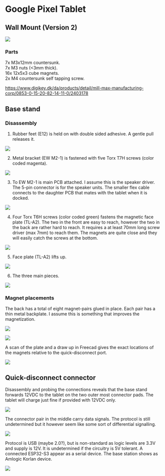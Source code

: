 # Google Pixel Tablet


## Wall Mount (Version 2)

![](pictures/version2.png)


### Parts
7x M3x12mm countersunk. \
7x M3 nuts (<3mm thick). \
16x 12x5x3 cube magnets. \
2x M4 countersunk self tapping screw.


https://www.digikey.dk/da/products/detail/mill-max-manufacturing-corp/0853-0-15-20-82-14-11-0/2403178



## Base stand
### Disassembly

1) Rubber feet (E12) is held on with double sided adhesive. A gentle pull releases it.

![](pictures/dissasembly/20230729_000832.jpg)


2) Metal bracket (EW M2-1) is fastened with five Torx T7H screws (color coded magenta).

![](pictures/dissasembly/20230729_000819.jpg)

3) To EW M2-1 is main PCB attached. I assume this is the speaker driver. The 5-pin connector is for the speaker units. The smaller flex cable connects to the daughter PCB that mates with the tablet when it is docked.

![](pictures/dissasembly/20230729_001121.jpg)


4) Four Torx T6H screws (color coded green) fastens the magnetic face plate (TL-A2). The two in the front are easy to reach, however the two in the back are rather hard to reach. It requires a at least 70mm long screw driver (max 7mm) to reach them. The magnets are quite close and they will easily catch the screws at the bottom.

![](pictures/dissasembly/20230729_001110.jpg)


5) Face plate (TL-A2) lifts up.

![](pictures/dissasembly/20230729_005831.jpg)


6) The three main pieces.

![](pictures/dissasembly/20230729_005930.jpg)


### Magnet placements

The back has a total of eight magnet-pairs glued in place. Each pair has a thin metal backplate. I assume this is something that improves the magnetization.

![](pictures/dissasembly/20230729_011425.jpg)

![](pictures/dissasembly/20230729_011338.jpg)

A scan of the plate and a draw up in Freecad gives the exact locations of the magnets relative to the quick-disconnect port.

![](pictures/magnet-placements.png)




## Quick-disconnect connector

Disassembly and probing the connections reveals that the base stand forwards 12VDC to the tablet on the two outer most connector pads. The tablet will charge just fine if provided with 12VDC only.

![](pictures/data-signals/20230730_022716.jpg)

The connector pair in the middle carry data signals. The protocol is still undetermined but it however seem like some sort of differential signalling.

![](pictures/data-signals/20230729_030050.jpg)

Protocol is USB (maybe 2.0?), but is non-standard as logic levels are 3.3V and supply is 12V. It is undetermined if the circuitry is 5V tolerant. A connected ESP32-S3 appear as a serial device. The base station shows as Amlogic Korlan device.

![](pictures/data-signals/20230904_162334.jpg)
